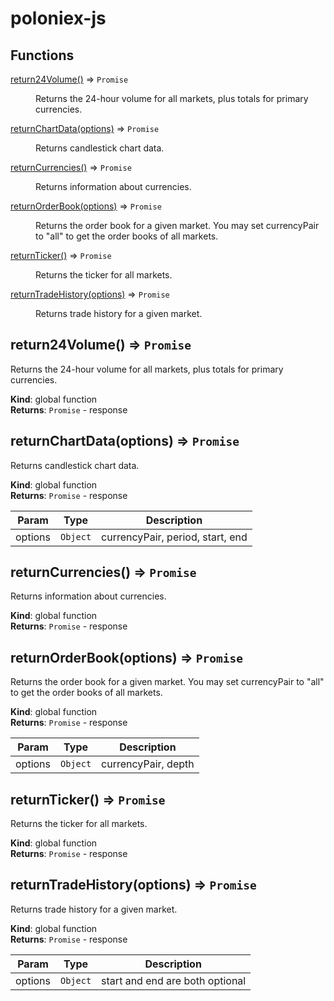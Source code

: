 # poloniex-js

## Functions

<dl>
<dt><a href="#return24Volume">return24Volume()</a> ⇒ <code>Promise</code></dt>
<dd><p>Returns the 24-hour volume for all markets, plus totals for primary currencies.</p>
</dd>
<dt><a href="#returnChartData">returnChartData(options)</a> ⇒ <code>Promise</code></dt>
<dd><p>Returns candlestick chart data.</p>
</dd>
<dt><a href="#returnCurrencies">returnCurrencies()</a> ⇒ <code>Promise</code></dt>
<dd><p>Returns information about currencies.</p>
</dd>
<dt><a href="#returnOrderBook">returnOrderBook(options)</a> ⇒ <code>Promise</code></dt>
<dd><p>Returns the order book for a given market.
You may set currencyPair to &quot;all&quot; to get the order books of all markets.</p>
</dd>
<dt><a href="#returnTicker">returnTicker()</a> ⇒ <code>Promise</code></dt>
<dd><p>Returns the ticker for all markets.</p>
</dd>
<dt><a href="#returnTradeHistory">returnTradeHistory(options)</a> ⇒ <code>Promise</code></dt>
<dd><p>Returns trade history for a given market.</p>
</dd>
</dl>

<a name="return24Volume"></a>

## return24Volume() ⇒ <code>Promise</code>
Returns the 24-hour volume for all markets, plus totals for primary currencies.

**Kind**: global function  
**Returns**: <code>Promise</code> - response  
<a name="returnChartData"></a>

## returnChartData(options) ⇒ <code>Promise</code>
Returns candlestick chart data.

**Kind**: global function  
**Returns**: <code>Promise</code> - response  

| Param | Type | Description |
| --- | --- | --- |
| options | <code>Object</code> | currencyPair, period, start, end |

<a name="returnCurrencies"></a>

## returnCurrencies() ⇒ <code>Promise</code>
Returns information about currencies.

**Kind**: global function  
**Returns**: <code>Promise</code> - response  
<a name="returnOrderBook"></a>

## returnOrderBook(options) ⇒ <code>Promise</code>
Returns the order book for a given market.
You may set currencyPair to "all" to get the order books of all markets.

**Kind**: global function  
**Returns**: <code>Promise</code> - response  

| Param | Type | Description |
| --- | --- | --- |
| options | <code>Object</code> | currencyPair, depth |

<a name="returnTicker"></a>

## returnTicker() ⇒ <code>Promise</code>
Returns the ticker for all markets.

**Kind**: global function  
**Returns**: <code>Promise</code> - response  
<a name="returnTradeHistory"></a>

## returnTradeHistory(options) ⇒ <code>Promise</code>
Returns trade history for a given market.

**Kind**: global function  
**Returns**: <code>Promise</code> - response  

| Param | Type | Description |
| --- | --- | --- |
| options | <code>Object</code> | start and end are both optional |


